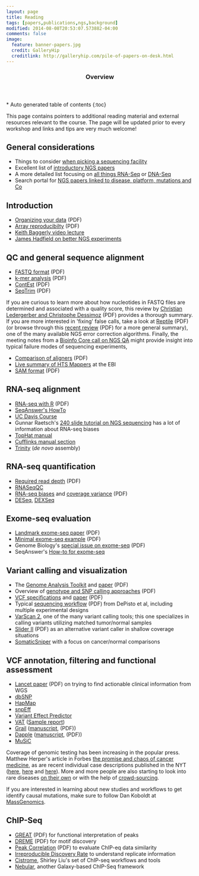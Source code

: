 ```yaml
---
layout: page
title: Reading
tags: [papers,publications,ngs,background]
modified: 2014-08-08T20:53:07.573882-04:00
comments: false
image:
  feature: banner-papers.jpg
  credit: GalleryHip
  creditlink: http://galleryhip.com/pile-of-papers-on-desk.html
---
```


<section id="table-of-contents" class="toc">
  <header>
    <h3>Overview</h3>
  </header>
<div id="drawer" markdown="1">
*  Auto generated table of contents
{:toc}
</div>
</section><!-- /#table-of-contents -->

This page contains pointers to additional reading material and external resources relevant to the course. The page will be updated prior to every workshop and links and tips are very much welcome!

## General considerations

* Things to consider [when picking a sequencing facility](http://biomickwatson.wordpress.com/2013/01/21/ten-things-to-consider-when-choosing-an-ngs-supplier/)
* Excellent list of [introductory NGS papers](http://core-genomics.blogspot.com/2012/12/introductory-references-for-ngs-newbies.html?spref=tw)
* A more detailed list focusing on [all things RNA-Seq](http://www.ngswatch.com/rna-seq/) or [DNA-Seq](http://www.ngswatch.com/dna-seq-101/)
* Search portal for [NGS papers linked to disease, platform, mutations and Co](http://bioinfo.mc.vanderbilt.edu/NGS/index.html)

## Introduction

* [Organizing your data](../documents/introduction/PLoS%20Comput%20Biol%202009%20Noble.pdf) (PDF)
* [Array reproducibilty](../documents/introduction/Nat%20Genet%202009%20Ioannidis.pdf) (PDF)
* [Keith Baggerly video lecture](http://videolectures.net/cancerbioinformatics2010_baggerly_irrh/)
* [James Hadfield on better NGS experiments](http://core-genomics.blogspot.com/2012/10/how-to-do-better-ngs-experiments.html)

## QC and general sequence alignment

* [FASTQ format](../documents/QC/Nucleic%20Acids%20Res%202009%20Cock.pdf) (PDF)
* [k-mer analysis](../documents/QC/PLoS%20ONE%202010%20Schr%C3%B6der.pdf) (PDF)
* [ContEst](../documents/QC/Bioinformatics%202011%20Cibulskis.pdf) (PDF)
* [SeqTrim](../documents/QC/BMC%20Bioinformatics%202010%20Falgueras.pdf) (PDF)

If you are curious to learn more about how nucleotides in FASTQ files are determined and associated with a quality score, this review by [Christian Ledergerber and Christophe Dessimoz](../documents/QC/Briefings%20in%20Bioinformatics%202011%20Ledergerber.pdf) (PDF)  provides a thorough summary. If you are more interested in 'fixing' false calls, take a look at [Reptile](../documents/QC/Bioinformatics%202010%20Yang-1.pdf) (PDF) (or browse through this [recent review](../documents/QC/Brief%20Bioinformatics%202012%20Yang.pdf) (PDF) for a more general summary), one of the many available NGS error correction algorithms. Finally, the meeting notes from a [Bioinfo Core call on NGS QA](http://bioinfo-core.org/index.php/9th_Discussion-28_October_2010) might provide insight into typical failure modes of sequencing experiments, 

* [Comparison of aligners](../documents/Exome%20Seq/J%20Hum%20Genet%202011%20Bao.pdf) (PDF)
* [Live summary of HTS Mappers](http://wwwdev.ebi.ac.uk/fg/hts_mappers/) at the EBI
* [SAM format](../documents/Exome%20Seq/Bioinformatics%202009%20Li-3.pdf) (PDF)

## RNA-seq alignment

* [RNA-seq with R](http://bioinf.wehi.edu.au/bioinfosummer2010/materials/RNAseq_Mapping_Tutorial.pdf) (PDF)
* [SeqAnswer's HowTo](http://en.wikibooks.org/wiki/Next_Generation_Sequencing_(NGS)/RNA)
* [UC Davis Course](http://training.bioinformatics.ucdavis.edu/docs/2012/05/RNA/index.html)
* Gunnar Raetsch's [240 slide tutorial on NGS sequencing](http://raetschlab.org:10080/fml-migrated/raetsch/lectures/ismb10tutorial) has a lot of information about RNA-seq biases
* [TopHat manual](http://ccb.jhu.edu/software/tophat/index.shtml)
* [Cufflinks manual section](http://cufflinks.cbcb.umd.edu/manual.html#cufflinks)
* [Trinity](http://trinityrnaseq.sourceforge.net/) (_de novo_ assembly)

## RNA-seq quantification

* [Required read depth](../documents/RNA-seq/Genome%20Res%202011%20Toung.pdf) (PDF)
* [RNASeqQC](http://www.broadinstitute.org/cancer/cga/rna-seqc)
* [RNA-seq biases](../documents/RNA-seq/ANALYTICAL%20BIOCHEMISTRY%202011%20Sendler.pdf) and [coverage variance](../documents/RNA-seq/1471-2105-13-S6-S4.pdf) (PDF)
* [DESeq](http://bioconductor.org/packages/release/bioc/html/DESeq.html), [DEXSeq](http://bioconductor.org/packages/release/bioc/html/DEXSeq.html)

## Exome-seq evaluation

* [Landmark exome-seq paper](../documents/Exome%20Seq/Nature%202009%20Ng.pdf) (PDF)
* [Minimal exome-seq example](../documents/Exome%20Seq/N%20Engl%20J%20Med%202010%20Musunuru.pdf) (PDF)
* Genome Biology's [special issue on exome-seq](http://genomebiology.com/content/12/9)  (PDF)
* SeqAnswer's [How-to for exome-seq](http://seqanswers.com/wiki/How-to/exome_analysis)

## Variant calling and visualization

* The [Genome Analysis Toolkit](http://www.broadinstitute.org/gsa/wiki/index.php/Main_Page) and [paper](../documents/Variant%20Discovery/Genome%20Res%202010%20McKenna.pdf) (PDF)
* Overview of [genotype and SNP calling approaches](../documents/Exome%20Seq/Nat%20Rev%20Genet%202011%20Nielsen.pdf) (PDF)
* [VCF specifications](http://www.1000genomes.org/node/101) and [paper](../documents/Variant%20Discovery/Genome%20Biol%202010%20Reese.pdf) (PDF)
* Typical [sequencing workflow](../documents/Variant%20Discovery/Nat%20Genet%202011%20Depristo.pdf) (PDF) from DePisto et al, including multiple experimental designs
* [VarScan 2](http://massgenomics.org/2010/02/varscan-2-released-on-sourceforge.html), one of the many variant calling tools; this one specializes in calling variants utilizing matched tumor/normal samples
* [Slider II](../documents/Variant%20Discovery/Bioinformatics%202010%20Malhis.pdf) (PDF) as an alternative variant caller in shallow coverage situations
* [SomaticSniper](http://gmt.genome.wustl.edu/somatic-sniper/current/) with a focus on cancer/normal comparisons


## VCF annotation, filtering and functional assessment

* [Lancet paper](../documents/Function/The%20Lancet%202010%20Ashley.pdf) (PDF) on trying to find actionable clinical information from WGS
* [dbSNP](http://www.ncbi.nlm.nih.gov/projects/SNP/)
* [HapMap](http://hapmap.ncbi.nlm.nih.gov/)
* [snpEff](http://snpeff.sourceforge.net/)
* [Variant Effect Predictor](http://www.ensembl.org/info/docs/tools/vep/index.html) 
* [VAT](http://vat.gersteinlab.org/index.php) ([Sample report](http://vat.gersteinlab.org/summary.php?dataSet=vat.222&setId=222&annotationSet=gencode7&type=coding))
* [Grail](http://www.broadinstitute.org/mpg/grail/grail.php) ([manuscript](../documents/Function/PLoS%20Genet%202009%20Raychaudhuri.pdf),  (PDF))
* [Dapple](http://www.broadinstitute.org/mpg/dapple/dapple.php) ([manuscript](../documents/Function/PLoS%20Genet%202011%20Rossin.pdf), (PDF))
* [MuSiC](http://massgenomics.org/2012/07/mutation-significance-in-cancer.html)

Coverage of genomic testing has been increasing in the popular press. Matthew Herper's article in Forbes [the promise and chaos of cancer medicine](http://blogs.forbes.com/matthewherper/2011/06/05/cancers-new-era-of-promise-and-chaos/), as are recent individual case descriptions published in the NYT ([here](http://www.nytimes.com/2012/07/08/health/in-gene-sequencing-treatment-for-leukemia-glimpses-of-the-future.html?pagewanted=all), [here](http://www.nytimes.com/2012/07/09/health/new-frontiers-of-cancer-treatment-bring-breathtaking-swings.html?ref=science&pagewanted=all) and [here](http://www.nytimes.com/2012/07/10/health/genetic-test-changes-game-in-cancer-prognosis.html?pagewanted=1&pagewanted=all)). More and more people are also starting to look into rare diseases [on their own](http://blog.ted.com/2012/07/17/newly-discovered-gene-may-explain-4-year-olds-rare-disease-thanks-to-ted-fellow-jimmy-lin/) or with the help of [crowd-sourcing](http://cmtproject.blogspot.com/2012/05/new-developments.html). 

If you are interested in learning about new studies and workflows to get identify causal mutations, make sure to follow Dan Koboldt at [MassGenomics](http://massgenomics.org).

## ChIP-Seq

* [GREAT](../documents/ChIP-Seq/Nat.%20Biotechnol.%202010%20McLean.pdf) (PDF) for functional interpretation of peaks
* [DREME](../documents/ChIP-Seq/Bioinformatics%202011%20Bailey.pdf) (PDF) for motif discovery
* [Peak Correlation](../documents/ChIP-Seq/Bioinformatics%202012%20Chikina.pdf) (PDF) to evaluate ChIP-eq data similarity
* [Irreproducible Discovery Rate](https://sites.google.com/site/anshulkundaje/projects/idr) to understand replicate information
* [Cistrome](http://cistrome.org/Cistrome/Cistrome_Project.html), Shirley Liu's set of ChIP-seq workflows and tools
* [Nebular](http://nebula.curie.fr/), another Galaxy-based ChIP-Seq framework
